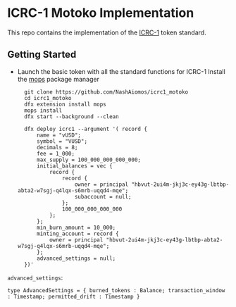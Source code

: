 # ICRC-1 Motoko Implementation
This repo contains the implementation of the 
[ICRC-1](https://github.com/dfinity/ICRC-1) token standard. 

## Getting Started

- Launch the basic token with all the standard functions for ICRC-1
  Install the [mops](https://j4mwm-bqaaa-aaaam-qajbq-cai.ic0.app/#/docs/install) package manager 

  ```motoko
    git clone https://github.com/NashAiomos/icrc1_motoko
    cd icrc1_motoko
    dfx extension install mops
    mops install
    dfx start --background --clean

    dfx deploy icrc1 --argument '( record {                    
        name = "vUSD";
        symbol = "VUSD";
        decimals = 8;
        fee = 1_000;
        max_supply = 100_000_000_000_000;
        initial_balances = vec {
            record {
                record {
                    owner = principal "hbvut-2ui4m-jkj3c-ey43g-lbtbp-abta2-w7sgj-q4lqx-s6mrb-uqqd4-mqe";
                    subaccount = null;
                };
                100_000_000_000_000
            };
        };
        min_burn_amount = 10_000;
        minting_account = record {
            owner = principal "hbvut-2ui4m-jkj3c-ey43g-lbtbp-abta2-w7sgj-q4lqx-s6mrb-uqqd4-mqe";
        };
        advanced_settings = null;
    })'
  ```

`advanced_settings`:
```
type AdvancedSettings = { burned_tokens : Balance; transaction_window : Timestamp; permitted_drift : Timestamp }
```
